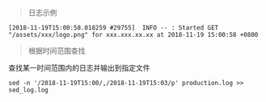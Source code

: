 > 日志示例

```
[2018-11-19T15:00:58.018259 #29755]  INFO -- : Started GET "/assets/xxx/logo.png" for xxx.xxx.xx.xx at 2018-11-19 15:00:58 +0800
```

> 根据时间范围查找

查找某一时间范围内的日志并输出到指定文件

```
sed -n '/2018-11-19T15:00/,/2018-11-19T15:03/p' production.log >> sed_log.log
```